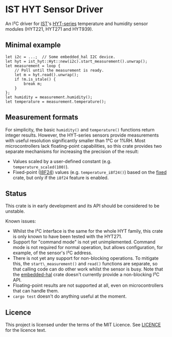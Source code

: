 # IST HYT Sensor Driver

An I²C driver for [IST]'s [HYT-series][HYT] temperature and humidity sensor
modules (HYT221, HYT271 and HYT939).

[IST]: https://www.ist-ag.com/
[HYT]: https://www.ist-ag.com/sites/default/files/AHHYTM_E.pdf

## Minimal example

```
let i2c = ...;  // Some embedded_hal I2C device.
let hyt = ist_hyt::Hyt::new(i2c).start_measurement().unwrap();
let measurement = loop {
    // Poll until the measurement is ready.
    let m = hyt.read().unwrap();
    if !m.is_stale() {
        break m;
    }
};
let humidity = measurement.humidity();
let temperature = measurement.temperature();
```

## Measurement formats

For simplicity, the basic `humidity()` and `temperature()` functions return
integer results. However, the HYT-series sensors provide measurements with
useful resolution significantly smaller than 1°C or 1%RH. Most microcontrollers
lack floating-point capabilities, so this crate provides two separate mechanisms
for increasing the precision of the result:

- Values scaled by a user-defined constant (e.g. `temperature_scaled(100)`).
- Fixed-point ([I8F24]) values (e.g. `temperature_i8f24()`) based on the [fixed]
  crate, but only if the `i8f24` feature is enabled.

[I8F24]: https://docs.rs/fixed/1.1.0/fixed/types/type.I8F24.html
[fixed]: https://crates.io/crates/fixed

## Status

This crate is in early development and its API should be considered to be
unstable.

Known issues:

- Whilst the I²C interface is the same for the whole HYT family, this crate is
  only known to have been tested with the HYT271.
- Support for "command mode" is not yet unimplemented. Command mode is not
  required for normal operation, but allows configuration, for example, of the
  sensor's I²C address.
- There is not yet any support for non-blocking operations. To mitigate
  this, the `start\_measurement()` and `read()` functions are separate, so that
  calling code can do other work whilst the sensor is busy. Note that the
  [embedded-hal] crate doesn't currently provide a non-blocking I²C API.
- Floating-point results are not supported at all, even on microcontrollers that
  can handle them.
- `cargo test` doesn't do anything useful at the moment.

[embedded-hal]: https://crates.io/crates/embedded-hal

## Licence

This project is licensed under the terms of the MIT Licence. See [LICENCE] for
the licence text.

[LICENCE]: LICENCE
